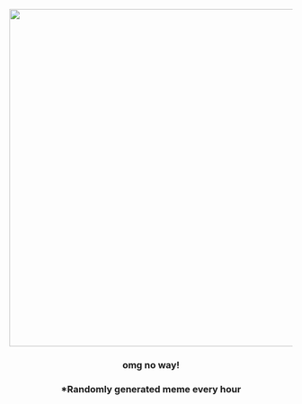 <p align="center">
        <img src="https://i.redd.it/cg5r8olzsl691.jpg" width="600" height="600">
        </p>
        <h3 align="center">omg no way!</h3>
        <h3 align="center">*Randomly generated meme every hour</h3>
    